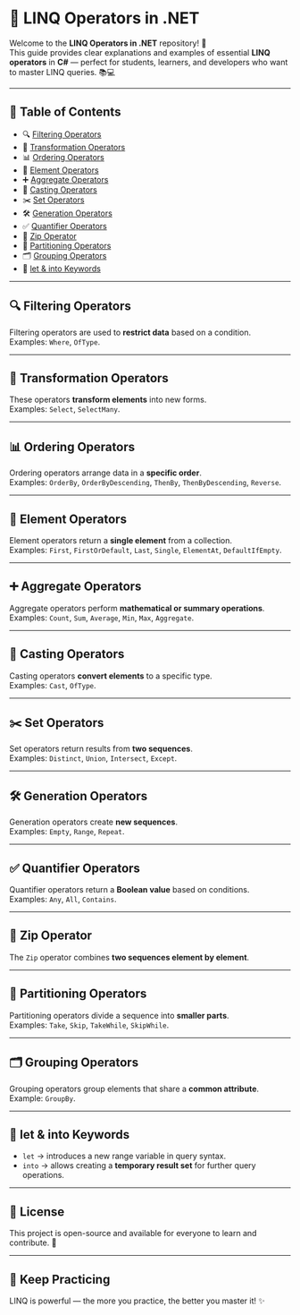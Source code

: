 # 🔗 LINQ Operators in .NET

Welcome to the **LINQ Operators in .NET** repository! 🎯  
This guide provides clear explanations and examples of essential **LINQ operators** in **C#** — perfect for students, learners, and developers who want to master LINQ queries. 📚💻

---

## 📌 Table of Contents

- 🔍 [Filtering Operators](#-filtering-operators)
- 🔄 [Transformation Operators](#-transformation-operators)
- 📊 [Ordering Operators](#-ordering-operators)
- 🎯 [Element Operators](#-element-operators)
- ➕ [Aggregate Operators](#-aggregate-operators)
- 🔀 [Casting Operators](#-casting-operators)
- ✂️ [Set Operators](#-set-operators)
- 🛠️ [Generation Operators](#-generation-operators)
- ✅ [Quantifier Operators](#-quantifier-operators)
- 🔗 [Zip Operator](#-zip-operator)
- 📑 [Partitioning Operators](#-partitioning-operators)
- 🗂️ [Grouping Operators](#-grouping-operators)
- 📝 [let & into Keywords](#-let--into-keywords)

---

## 🔍 Filtering Operators

Filtering operators are used to **restrict data** based on a condition.  
Examples: `Where`, `OfType`.

---

## 🔄 Transformation Operators

These operators **transform elements** into new forms.  
Examples: `Select`, `SelectMany`.

---

## 📊 Ordering Operators

Ordering operators arrange data in a **specific order**.  
Examples: `OrderBy`, `OrderByDescending`, `ThenBy`, `ThenByDescending`, `Reverse`.

---

## 🎯 Element Operators

Element operators return a **single element** from a collection.  
Examples: `First`, `FirstOrDefault`, `Last`, `Single`, `ElementAt`, `DefaultIfEmpty`.

---

## ➕ Aggregate Operators

Aggregate operators perform **mathematical or summary operations**.  
Examples: `Count`, `Sum`, `Average`, `Min`, `Max`, `Aggregate`.

---

## 🔀 Casting Operators

Casting operators **convert elements** to a specific type.  
Examples: `Cast`, `OfType`.

---

## ✂️ Set Operators

Set operators return results from **two sequences**.  
Examples: `Distinct`, `Union`, `Intersect`, `Except`.

---

## 🛠️ Generation Operators

Generation operators create **new sequences**.  
Examples: `Empty`, `Range`, `Repeat`.

---

## ✅ Quantifier Operators

Quantifier operators return a **Boolean value** based on conditions.  
Examples: `Any`, `All`, `Contains`.

---

## 🔗 Zip Operator

The `Zip` operator combines **two sequences element by element**.

---

## 📑 Partitioning Operators

Partitioning operators divide a sequence into **smaller parts**.  
Examples: `Take`, `Skip`, `TakeWhile`, `SkipWhile`.

---

## 🗂️ Grouping Operators

Grouping operators group elements that share a **common attribute**.  
Example: `GroupBy`.

---

## 📝 let & into Keywords

- `let` → introduces a new range variable in query syntax.  
- `into` → allows creating a **temporary result set** for further query operations.

---

## 📄 License

This project is open-source and available for everyone to learn and contribute. 🚀

---

## 🎯 Keep Practicing

LINQ is powerful — the more you practice, the better you master it! ✨
